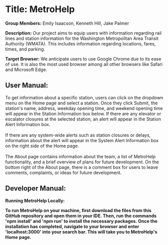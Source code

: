 <h1>Title: MetroHelp</h1>

<b>Group Members:</b> Emily Isaacson, Kenneth Hill, Jake Palmer

<b>Description:</b> Our project aims to equip users with information regarding rail lines and station information for the Washington Metropolitan Area Transit Authority  (WMATA). This includes information regarding locations, fares, times, and parking.

<b>Target Browser:</b> We anticipate users to use Google Chrome due to its ease of use. It is also the most used browser among all other browsers like Safari and Microsoft Edge.

<h2>User Manual:</h2>

To get information about a specific station, users can click on the dropdown menu on the Home page and select a station. Once they click Submit, the station's name, address, weekday opening time, and weekend opening time will appear in the Station Information box below. If there are any elevator or escalator closures at the selected station, an alert will appear in the Station Alert Information box. 
<br>
<br>
If there are any system-wide alerts such as station closures or delays, information about the alert will appear in the System Alert Information box on the right side of the Home page. 
<br>
<br>
The About page contains information about the team, a list of MetroHelp functionality, and a brief overview of plans for future development. On the bottom right of the About page, there is a comment box for users to leave comments, complaints, or ideas for future development.

<h2>Developer Manual:</h2>

<b>Running MetroHelp Locally:<b>

To run MetroHelp on your machine, first download the files from this GitHub repository and open them in your IDE. Then, run the commands 'npm install' and 'npm run' to install the necessary packages. Once the installation has completed, navigate to your browser and enter 'localhost:3000' into your search bar. This will take you to MetroHelp's Home page. 
